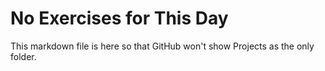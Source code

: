 # No Exercises for This Day

This markdown file is here so that GitHub won't show Projects as the only folder.

